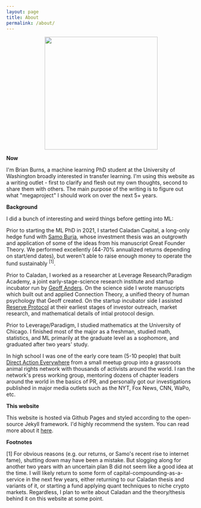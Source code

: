 ```yaml
---
layout: page
title: About
permalink: /about/
---
```


<img src="https://brianandrewburns.github.io/images/smiling_headshot.JPG" style="display: block; margin: auto;" width="300px" height="auto" />

**Now**

I'm Brian Burns, a machine learning PhD student at the University of Washington broadly interested in transfer learning. I'm using this website as a writing outlet - first to clarify and flesh out my own thoughts, second to share them with others. The main purpose of the writing is to figure out what "megaproject" I should work on over the next 5+ years.

**Background**

I did a bunch of interesting and weird things before getting into ML:

Prior to starting the ML PhD in 2021, I started Caladan Capital, a long-only hedge fund with [Samo Burja](https://twitter.com/SamoBurja), whose investment thesis was an outgrowth and application of some of the ideas from his manuscript Great Founder Theory. We performed excellently (44-70% annualized returns depending on start/end dates), but weren't able to raise enough money to operate the fund sustainably <sup>[1]</sup>.

Prior to Caladan, I worked as a researcher at Leverage Research/Paradigm Academy, a joint early-stage-science research institute and startup incubator run by [Geoff Anders](https://twitter.com/geoffanders). On the science side I wrote manuscripts which built out and applied Connection Theory, a unified theory of human psychology that Geoff created. On the startup incubator side I assisted [Reserve Protocol](https://twitter.com/reserveprotocol) at their earliest stages of investor outreach, market research, and mathematical details of intial protocol design.

Prior to Leverage/Paradigm, I studied mathematics at the University of Chicago. I finished most of the major as a freshman, studied math, statistics, and ML primarily at the graduate level as a sophomore, and graduated after two years' study.

In high school I was one of the early core team (5-10 people) that built [Direct Action Everywhere](https://en.wikipedia.org/wiki/Direct_Action_Everywhere) from a small meetup group into a grassroots animal rights network with thousands of activists around the world. I ran the network's press working group, mentoring dozens of chapter leaders around the world in the basics of PR, and personally got our investigations published in major media outlets such as the NYT, Fox News, CNN, WaPo, etc. 

**This website**

This website is hosted via Github Pages and styled according to the open-source Jekyll framework. I'd highly recommend the system. You can read more about it [here](http://karpathy.github.io/2014/07/01/switching-to-jekyll/).

**Footnotes**

[1] For obvious reasons (e.g. our returns, or Samo's recent rise to internet fame), shutting down may have been a mistake. But slogging along for another two years with an uncertain plan B did not seem like a good idea at the time. I will likely return to some form of capital-compounding-as-a-service in the next few years, either returning to our Caladan thesis and variants of it, or starting a fund applying quant techniques to niche crypto markets. Regardless, I plan to write about Caladan and the theory/thesis behind it on this website at some point.
  
